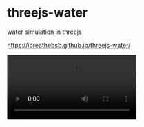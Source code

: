 # threejs-water

water simulation in threejs


https://ibreathebsb.github.io/threejs-water/


<video src="https://ibreathebsb.github.io/threejs-water/demo.mp4"></video>

